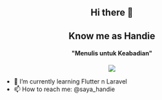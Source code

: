 <!--
**pyxsor/pyxsor** is a ✨ _special_ ✨ repository because its `README.md` (this file) appears on your GitHub profile.

Here are some ideas to get you started:-->


<h2 align="center">Hi there 👋</h2>
<h2 align="center">Know me as <bold>Handie<bold></h2>
<h4 align="center">"Menulis untuk Keabadian"</h4>

<p align="center">
  <a href="https://github.com/pyxsor">
    <img src="https://github-contribution-stats.vercel.app/api/?username=pyxsor" />
  </a>
</p>


- 🌱 I’m currently learning Flutter n Laravel
- 📫 How to reach me: @saya_handie

<!--
- 🔭 I’m currently working on ...
- 🌱 I’m currently learning ...
- 👯 I’m looking to collaborate on ...
- 🤔 I’m looking for help with ...
- 💬 Ask me about ...
- 📫 How to reach me: ...
- 😄 Pronouns: ...
- ⚡ Fun fact: ...
-->
